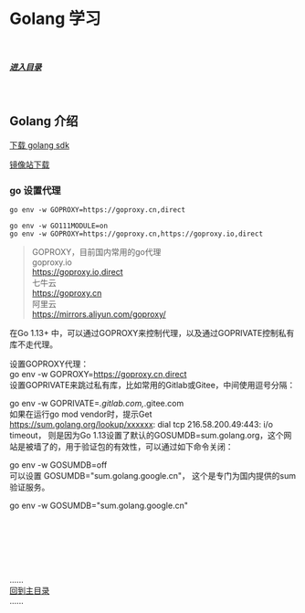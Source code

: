 # Golang 学习

<br />

##### [进入目录](contents_page.md)

<br />

## Golang 介绍
[下载 golang sdk](https://golang.google.cn/dl/)  

[镜像站下载](https://mirrors.aliyun.com/golang/?spm=a2c6h.13651104.0.0.203872b6cMGlp7)

### go 设置代理
`go env -w GOPROXY=https://goproxy.cn,direct` 

```shell
go env -w GO111MODULE=on
go env -w GOPROXY=https://goproxy.cn,https://goproxy.io,direct
```

> GOPROXY，目前国内常用的go代理  
goproxy.io    
https://goproxy.io,direct  
七牛云     
https://goproxy.cn  
阿里云  
https://mirrors.aliyun.com/goproxy/  

在Go 1.13+ 中，可以通过GOPROXY来控制代理，以及通过GOPRIVATE控制私有库不走代理。

设置GOPROXY代理：  
go env -w GOPROXY=https://goproxy.cn,direct  
设置GOPRIVATE来跳过私有库，比如常用的Gitlab或Gitee，中间使用逗号分隔：  

go env -w GOPRIVATE=*.gitlab.com,*.gitee.com  
如果在运行go mod vendor时，提示Get https://sum.golang.org/lookup/xxxxxx: dial tcp 216.58.200.49:443: i/o timeout，
则是因为Go 1.13设置了默认的GOSUMDB=sum.golang.org，这个网站是被墙了的，用于验证包的有效性，可以通过如下命令关闭：

go env -w GOSUMDB=off  
可以设置 GOSUMDB="sum.golang.google.cn"， 这个是专门为国内提供的sum 验证服务。   

go env -w GOSUMDB="sum.golang.google.cn"  

<br />
<br />
<br />
<br />
<br />

......   
[回到主目录](../README.md)   
......    


